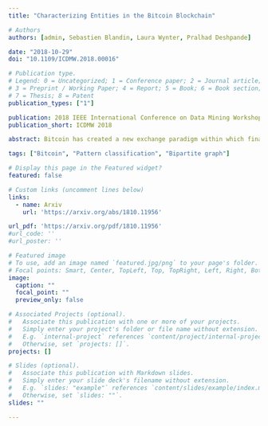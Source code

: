 ```yaml
---
title: "Characterizing Entities in the Bitcoin Blockchain"

# Authors
authors: [admin, Sebastien Blandin, Laura Wynter, Pralhad Deshpande]

date: "2018-10-29"
doi: "10.1109/ICDMW.2018.00016"

# Publication type.
# Legend: 0 = Uncategorized; 1 = Conference paper; 2 = Journal article;
# 3 = Preprint / Working Paper; 4 = Report; 5 = Book; 6 = Book section;
# 7 = Thesis; 8 = Patent
publication_types: ["1"]

publication: 2018 IEEE International Conference on Data Mining Workshops
publication_short: ICDMW 2018

abstract: Bitcoin has created a new exchange paradigm within which financial transactions can be trusted without an intermediary. This premise of a free decentralized transactional network however requires, in its current implementation, unrestricted access to the ledger for peer-based transaction verification. A number of studies have shown that, in this pseudonymous context, identities can be leaked based on transaction features or off-network information. In this work, we analyze the information revealed by the pattern of transactions in the neighborhood of a given entity transaction. By definition, these features which pertain to an extended network are not directly controllable by the entity, but might enable leakage of information about transacting entities. We define a number of new features relevant to entity characterization on the Bitcoin Blockchain and study their efficacy in practice. We show that even a weak attacker with shallow data mining knowledge is able to leverage these features to characterize the entity properties.

tags: ["Bitcoin", "Pattern classification", "Bipartite graph"]

# Display this page in the Featured widget?
featured: false

# Custom links (uncomment lines below)
links:
  - name: Arxiv
    url: 'https://arxiv.org/abs/1810.11956'

url_pdf: 'https://arxiv.org/pdf/1810.11956'
#url_code: ''
#url_poster: ''

# Featured image
# To use, add an image named `featured.jpg/png` to your page's folder. 
# Focal points: Smart, Center, TopLeft, Top, TopRight, Left, Right, BottomLeft, Bottom, BottomRight.
image:
  caption: ""
  focal_point: ""
  preview_only: false

# Associated Projects (optional).
#   Associate this publication with one or more of your projects.
#   Simply enter your project's folder or file name without extension.
#   E.g. `internal-project` references `content/project/internal-project/index.md`.
#   Otherwise, set `projects: []`.
projects: []

# Slides (optional).
#   Associate this publication with Markdown slides.
#   Simply enter your slide deck's filename without extension.
#   E.g. `slides: "example"` references `content/slides/example/index.md`.
#   Otherwise, set `slides: ""`.
slides: ""

---
```

